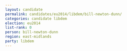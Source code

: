```yaml
---
layout: candidate
permalink: candidates/eu2014/libdem/bill-newton-dunn/
categories: candidate libdem
election: eu2014
list-rank: 0
person: bill-newton-dunn
region: east-midlands
party: libdem
---
```

